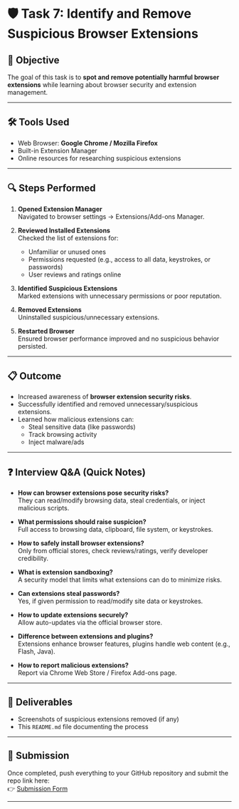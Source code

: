 # 🛡️ Task 7: Identify and Remove Suspicious Browser Extensions

## 📌 Objective
The goal of this task is to **spot and remove potentially harmful browser extensions** while learning about browser security and extension management.

---

## 🛠️ Tools Used
- Web Browser: **Google Chrome / Mozilla Firefox**
- Built-in Extension Manager
- Online resources for researching suspicious extensions

---

## 🔍 Steps Performed
1. **Opened Extension Manager**  
   Navigated to browser settings → Extensions/Add-ons Manager.

2. **Reviewed Installed Extensions**  
   Checked the list of extensions for:
   - Unfamiliar or unused ones  
   - Permissions requested (e.g., access to all data, keystrokes, or passwords)  
   - User reviews and ratings online  

3. **Identified Suspicious Extensions**  
   Marked extensions with unnecessary permissions or poor reputation.

4. **Removed Extensions**  
   Uninstalled suspicious/unnecessary extensions.  

5. **Restarted Browser**  
   Ensured browser performance improved and no suspicious behavior persisted.

---

## 📋 Outcome
- Increased awareness of **browser extension security risks**.  
- Successfully identified and removed unnecessary/suspicious extensions.  
- Learned how malicious extensions can:
  - Steal sensitive data (like passwords)  
  - Track browsing activity  
  - Inject malware/ads  

---

## ❓ Interview Q&A (Quick Notes)
- **How can browser extensions pose security risks?**  
  They can read/modify browsing data, steal credentials, or inject malicious scripts.

- **What permissions should raise suspicion?**  
  Full access to browsing data, clipboard, file system, or keystrokes.

- **How to safely install browser extensions?**  
  Only from official stores, check reviews/ratings, verify developer credibility.

- **What is extension sandboxing?**  
  A security model that limits what extensions can do to minimize risks.

- **Can extensions steal passwords?**  
  Yes, if given permission to read/modify site data or keystrokes.

- **How to update extensions securely?**  
  Allow auto-updates via the official browser store.

- **Difference between extensions and plugins?**  
  Extensions enhance browser features, plugins handle web content (e.g., Flash, Java).

- **How to report malicious extensions?**  
  Report via Chrome Web Store / Firefox Add-ons page.

---

## 📂 Deliverables
- Screenshots of suspicious extensions removed (if any)  
- This `README.md` file documenting the process  

---

## 📎 Submission
Once completed, push everything to your GitHub repository and submit the repo link here:  
👉 [Submission Form](https://forms.gle/8Gm83s53KbyXs3Ne9)

---
